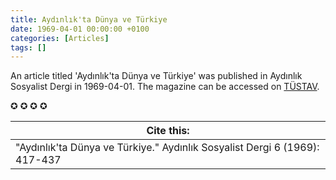 ```yaml
---
title: Aydınlık'ta Dünya ve Türkiye
date: 1969-04-01 00:00:00 +0100
categories: [Articles]
tags: []
---
```


An article titled 'Aydınlık'ta Dünya ve Türkiye' was published in Aydınlık Sosyalist Dergi in 1969-04-01. The magazine can be accessed on [TÜSTAV](https://www.tustav.org/sureli-yayinlar-arsivi/aydinlik/).

✪ ✪ ✪ ✪



| Cite this:   |
|--------|
| "Aydınlık'ta Dünya ve Türkiye." Aydınlık Sosyalist Dergi 6 (1969): 417-437 

